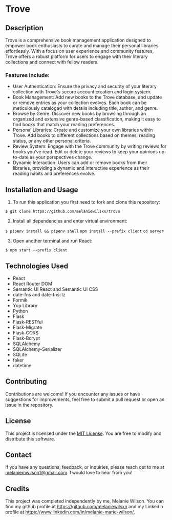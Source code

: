 # Trove

## Description

Trove is a comprehensive book management application designed to empower book enthusiasts to curate and manage their personal libraries effortlessly. With a focus on user experience and community features, Trove offers a robust platform for users to engage with their literary collections and connect with fellow readers.

### Features include:
- User Authentication: Ensure the privacy and security of your literary collection with Trove's secure account creation and login system.
- Book Management: Add new books to the Trove database, and update or remove entries as your collection evolves. Each book can be meticulously cataloged with details including title, author, and genre.
- Browse by Genre: Discover new books by browsing through an organized and extensive genre-based classification, making it easy to find books that match your reading preferences.
- Personal Libraries: Create and customize your own libraries within Trove. Add books to different collections based on themes, reading status, or any other personal criteria.
- Review System: Engage with the Trove community by writing reviews for books you’ve read. Edit or delete your reviews to keep your opinions up-to-date as your perspectives change.
- Dynamic Interaction: Users can add or remove books from their libraries, providing a dynamic and interactive experience as their reading habits and preferences evolve.

## Installation and Usage

1. To run this application you first need to fork and clone this repository: 

`$ git clone https://github.com/melaniewilsxn/trove`

2. Install all dependencies and enter virtual environment:

`$ pipenv install && pipenv shell`
 `npm install --prefix client`
 `cd server`

3. Open another terminal and run React:

`$ npm start --prefix client`

## Technologies Used
- React
- React Router DOM
- Semantic UI React and Semantic UI CSS
- date-fns and date-fns-tz
- Formik
- Yup Library
- Python
- Flask
- Flask-RESTful
- Flask-Migrate
- Flask-CORS
- Flask-Bcrypt
- SQLAlchemy
- SQLAlchemy-Serializer
- SQLite
- faker
- datetime

## Contributing

Contributions are welcome! If you encounter any issues or have suggestions for improvements, feel free to submit a pull request or open an issue in the repository.

## License

This project is licensed under the [MIT License](https://opensource.org/licenses/MIT). You are free to modify and distribute this software.

## Contact

If you have any questions, feedback, or inquiries, please reach out to me at melaniemwilson1@gmail.com. I would love to hear from you!

## Credits

This project was completed independently by me, Melanie Wilson. You can find my github profile at https://github.com/melaniewilsxn and my Linkedin profile at https://www.linkedin.com/in/melanie-marie-wilson/.
